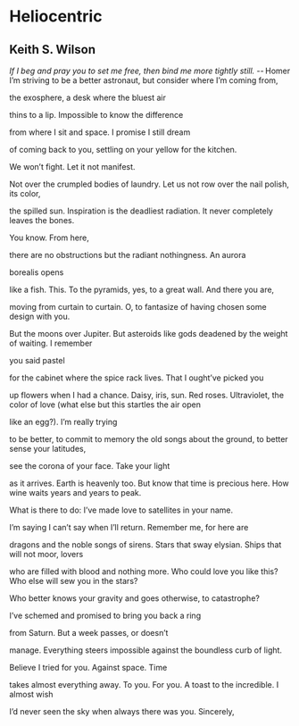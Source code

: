 # Heliocentric
## Keith S. Wilson
_If I beg and pray you to set me free, then bind me more tightly still._
-- Homer
I’m striving to be a better astronaut,
but consider where I’m coming from,

the exosphere,
a desk where the bluest air

thins to a lip. Impossible
to know the difference

from where I sit and space.
I promise I still dream

of coming back to you, settling
on your yellow for the kitchen.

We won’t fight. Let it not manifest.

Not over the crumpled bodies
of laundry. Let us not row
over the nail polish, its color,

the spilled sun. Inspiration
is the deadliest radiation.
It never completely leaves the bones.

You know.
From here,

there are no obstructions
but the radiant nothingness. An aurora

borealis opens

like a fish. This. To the pyramids, yes,
to a great wall. And there you are,

moving from curtain to curtain. O, to fantasize
of having chosen
some design with you.

But the moons over Jupiter. But
asteroids like gods
deadened by the weight of waiting. I remember

you said pastel

for the cabinet where the spice
rack lives. That I ought’ve picked you

up flowers when I had a chance. Daisy, iris, sun.
Red roses. Ultraviolet,
the color of love
(what else but this startles the air open

like an egg?).
I’m really trying

to be better, to commit
to memory the old songs about the ground,
to better sense your latitudes,

see the corona of your face.
Take your light

as it arrives. Earth is heavenly
too. But know that time is precious
here. How wine waits years and years to peak.

What is there to do: I’ve made love
to satellites in your name.

I’m saying I can’t say
when I’ll return. Remember me, for here are

dragons and the noble songs of sirens.
Stars that sway
elysian. Ships that will not moor, lovers

who are filled with blood and nothing
more. Who could love you
like this? Who else will sew you in the stars?

Who better knows your gravity and goes
otherwise, to catastrophe?

I’ve schemed and promised
to bring you back a ring

from Saturn. But a week passes, or doesn’t

manage. Everything steers impossible
against the boundless curb of light.

Believe I tried
for you. Against space. Time

takes almost everything
away. To you. For you.
A toast to the incredible. I almost wish

I’d never seen the sky
when always there was you. Sincerely,